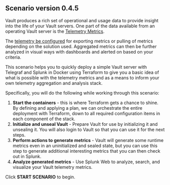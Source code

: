 ## Scenario version 0.4.5

Vault produces a rich set of operational and usage data to provide insight into the life of your Vault servers. One part of the data available from an operating Vault server is the [Telemetry Metrics](https://www.vaultproject.io/docs/internals/telemetry).

The [telemetry be configured](https://www.vaultproject.io/docs/configuration/telemetry) for exporting metrics or pulling of metrics depending on the solution used. Aggregated metrics can then be further analyzed in visual ways with dashboards and alerted on based on your criteria.

This scenario helps you to quickly deploy a simple Vault server with Telegraf and Splunk in Docker using Terraform to give you a basic idea of what is possible with the telemetry metrics and as a means to inform your own telemetry aggregation and analysis stack.

Specifically, you will do the following while working through this scenario:

1. **Start the containers** - this is where Terraform gets a chance to shine. By defining and applying a plan, we can orchestrate the entire deployment with Terraform, down to all required configuration items in each component of the stack.
1. **Initialize and unseal Vault** - Prepare Vault for use by initializing it and unsealing it. You will also login to Vault so that you can use it for the next steps.
1. **Perform actions to generate metrics** - Vault will generate some runtime metrics even in an uninitialized and sealed state, but you can use this step to generate additional interesting metrics that you can then check out in Splunk.
1. **Analyze generated metrics** - Use Splunk Web to analyze, search, and visualize your Vault telemetry metrics.

Click **START SCENARIO** to begin.
